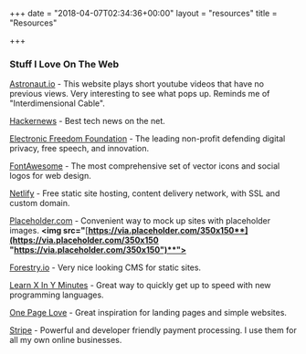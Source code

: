 +++
date = "2018-04-07T02:34:36+00:00"
layout = "resources"
title = "Resources"

+++
### Stuff I Love On The Web

[Astronaut.io](http://astronaut.io/#) - This website plays short youtube videos that have no previous views. Very interesting to see what pops up. Reminds me of "Interdimensional Cable".

[Hackernews](https://news.ycombinator.com/news) - Best tech news on the net.

[Electronic Freedom Foundation](https://www.eff.org/) - The leading non-profit defending digital privacy, free speech, and innovation.

[FontAwesome](https://fontawesome.com/) - The most comprehensive set of vector icons and social logos for web design.

[Netlify](www.netlify.com) - Free static site hosting, content delivery network, with SSL and custom domain.

[Placeholder.com](https://placeholder.com/) - Convenient way to mock up sites with placeholder images. **<img src="**[**https://via.placeholder.com/350x150**](https://via.placeholder.com/350x150 "https://via.placeholder.com/350x150")**">**

[Forestry.io](www.forestry.io) - Very nice looking CMS for static sites.

[Learn X In Y Minutes](https://learnxinyminutes.com/) - Great way to quickly get up to speed with new programming languages.

[One Page Love](https://onepagelove.com/) - Great inspiration for landing pages and simple websites.

[Stripe](stripe.com) - Powerful and developer friendly payment processing. I use them for all my own online businesses.